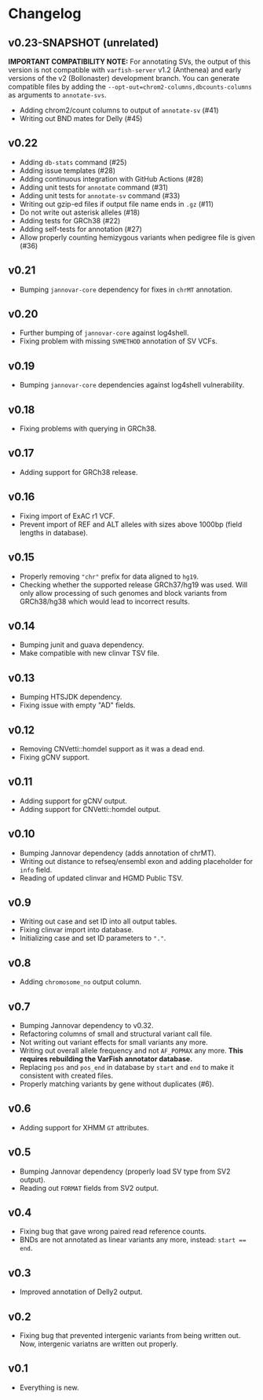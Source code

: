 # Changelog

## v0.23-SNAPSHOT (unrelated)

**IMPORTANT COMPATIBILITY NOTE:**
For annotating SVs, the output of this version is not compatible with `varfish-server` v1.2 (Anthenea) and early versions of the v2 (Bollonaster) development branch.
You can generate compatible files by adding the `--opt-out=chrom2-columns,dbcounts-columns` as arguments to `annotate-svs`.

- Adding chrom2/count columns to output of `annotate-sv` (#41)
- Writing out BND mates for Delly (#45)

## v0.22

- Adding `db-stats` command (#25)
- Adding issue templates (#28)
- Adding continuous integration with GitHub Actions (#28)
- Adding unit tests for `annotate` command (#31)
- Adding unit tests for `annotate-sv` command (#33)
- Writing out gzip-ed files if output file name ends in `.gz` (#11)
- Do not write out asterisk alleles (#18)
- Adding tests for GRCh38 (#22)
- Adding self-tests for annotation (#27)
- Allow properly counting hemizygous variants when pedigree file is given (#36)

## v0.21

- Bumping `jannovar-core` dependency for fixes in `chrMT` annotation.

## v0.20

- Further bumping of `jannovar-core` against log4shell.
- Fixing problem with missing `SVMETHOD` annotation of SV VCFs.

## v0.19

- Bumping `jannovar-core` dependencies against log4shell vulnerability.

## v0.18

- Fixing problems with querying in GRCh38.

## v0.17

- Adding support for GRCh38 release.

## v0.16

- Fixing import of ExAC r1 VCF.
- Prevent import of REF and ALT alleles with sizes above 1000bp (field lengths in database).

## v0.15

- Properly removing ``"chr"`` prefix for data aligned to `hg19`.
- Checking whether the supported release GRCh37/hg19 was used.
  Will only allow processing of such genomes and block variants from GRCh38/hg38 which would lead to incorrect results.

## v0.14

- Bumping junit and guava dependency.
- Make compatible with new clinvar TSV file.

## v0.13

- Bumping HTSJDK dependency.
- Fixing issue with empty "AD" fields.

## v0.12

- Removing CNVetti::homdel support as it was a dead end.
- Fixing gCNV support.

## v0.11

- Adding support for gCNV output.
- Adding support for CNVetti::homdel output.

## v0.10

- Bumping Jannovar dependency (adds annotation of chrMT).
- Writing out distance to refseq/ensembl exon and adding placeholder for `info` field.
- Reading of updated clinvar and HGMD Public TSV.

## v0.9

- Writing out case and set ID into all output tables.
- Fixing clinvar import into database.
- Initializing case and set ID parameters to `"."`.

## v0.8

- Adding `chromosome_no` output column.

## v0.7

- Bumping Jannovar dependency to v0.32.
- Refactoring columns of small and structural variant call file.
- Not writing out variant effects for small variants any more.
- Writing out overall allele frequency and not `AF_POPMAX` any more.
  **This requires rebuilding the VarFish annotator database.**
- Replacing `pos` and `pos_end` in database by `start` and `end` to make it consistent with created files.
- Properly matching variants by gene without duplicates (#6).

## v0.6

- Adding support for XHMM `GT` attributes.

## v0.5

- Bumping Jannovar dependency (properly load SV type from SV2 output).
- Reading out `FORMAT` fields from SV2 output.

## v0.4

- Fixing bug that gave wrong paired read reference counts.
- BNDs are not annotated as linear variants any more, instead: `start == end`.

## v0.3

- Improved annotation of Delly2 output.

## v0.2

- Fixing bug that prevented intergenic variants from being written out.
  Now, intergenic variatns are written out properly.

## v0.1

- Everything is new.

